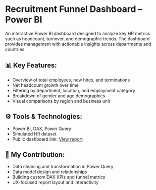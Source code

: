 # Recruitment Funnel Dashboard – Power BI

An interactive Power BI dashboard designed to analyze key HR metrics such as headcount, turnover, and demographic trends. The dashboard provides management with actionable insights across departments and countries.

## 📊 Key Features:
- Overview of total employees, new hires, and terminations
- Net headcount growth over time
- Filtering by department, location, and employment category
- Breakdown of gender and age demographics
- Visual comparisons by region and business unit

## ⚙️ Tools & Technologies:
- Power BI, DAX, Power Query
- Simulated HR dataset
- Public dashboard link: [View report](https://app.powerbi.com/links/3oztymfkkD)

## 🧩 My Contribution:
- Data cleaning and transformation in Power Query
- Data model design and relationships
- Building custom DAX KPIs and funnel metrics
- UX-focused report layout and interactivity
